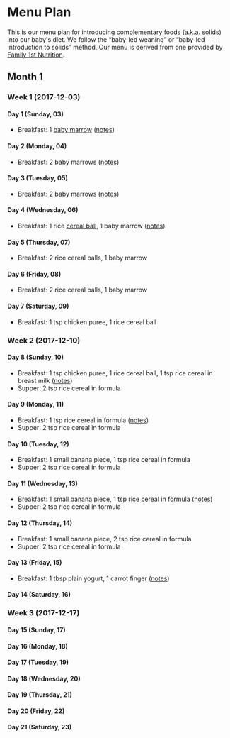 # Menu Plan

This is our menu plan for introducing complementary foods (a.k.a. solids) into
our baby's diet. We follow the “baby-led weaning” or “baby-led introduction to
solids” method. Our menu is derived from one provided by [Family 1st
Nutrition](https://family1stnutrition.com/).

## Month 1

### Week 1 (2017-12-03)

#### Day 1 (Sunday, 03)

* Breakfast: 1 [baby marrow](./recipes/baby-marrow.md) ([notes](./day-1.md))

#### Day 2 (Monday, 04)

* Breakfast: 2 baby marrows ([notes](./day-2.md))

#### Day 3 (Tuesday, 05)

* Breakfast: 2 baby marrows ([notes](./day-3.md))

#### Day 4 (Wednesday, 06)

* Breakfast: 1 rice [cereal ball](./recipes/cereal-balls.md), 1 baby marrow ([notes](./day-4.md))

#### Day 5 (Thursday, 07)

* Breakfast: 2 rice cereal balls, 1 baby marrow

#### Day 6 (Friday, 08)

* Breakfast: 2 rice cereal balls, 1 baby marrow

#### Day 7 (Saturday, 09)

* Breakfast: 1 tsp chicken puree, 1 rice cereal ball

### Week 2 (2017-12-10)

#### Day 8 (Sunday, 10)

* Breakfast: 1 tsp chicken puree, 1 rice cereal ball, 1 tsp rice cereal in breast milk ([notes](./day-8.md))
* Supper: 2 tsp rice cereal in formula

#### Day 9 (Monday, 11)

* Breakfast: 1 tsp rice cereal in formula ([notes](./day-9.md))
* Supper: 2 tsp rice cereal in formula

#### Day 10 (Tuesday, 12)

* Breakfast: 1 small banana piece, 1 tsp rice cereal in formula
* Supper: 2 tsp rice cereal in formula

#### Day 11 (Wednesday, 13)

* Breakfast: 1 small banana piece, 1 tsp rice cereal in formula ([notes](./day-11.md))
* Supper: 2 tsp rice cereal in formula

#### Day 12 (Thursday, 14)

* Breakfast: 1 small banana piece, 2 tsp rice cereal in formula
* Supper: 2 tsp rice cereal in formula

#### Day 13 (Friday, 15)

* Breakfast: 1 tbsp plain yogurt, 1 carrot finger ([notes](./day-15.md))

#### Day 14 (Saturday, 16)

### Week 3 (2017-12-17)
#### Day 15 (Sunday, 17)
#### Day 16 (Monday, 18)
#### Day 17 (Tuesday, 19)
#### Day 18 (Wednesday, 20)
#### Day 19 (Thursday, 21)
#### Day 20 (Friday, 22)
#### Day 21 (Saturday, 23)
